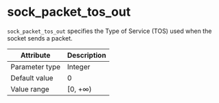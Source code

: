 # sock_packet_tos_out

`sock_packet_tos_out` specifies the Type of Service (TOS) used when the socket sends a packet.

| Attribute | Description |
|----------|---------|
| Parameter type | Integer |
| Default value | 0 |
| Value range | [0, +∞) |
